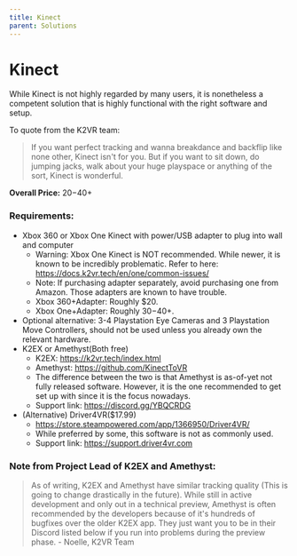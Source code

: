```yaml
---
title: Kinect
parent: Solutions
---
```


# Kinect
While Kinect is not highly regarded by many users, it is nonetheless a competent solution that is highly functional with the right software and setup.

To quote from the K2VR team:
> If you want perfect tracking and wanna breakdance and backflip like none other, Kinect isn't for you. But if you want to sit down, do jumping jacks, walk about your huge playspace or anything of the sort, Kinect is wonderful.

**Overall Price:** $20-$40+

### Requirements:
* Xbox 360 or Xbox One Kinect with power/USB adapter to plug into wall and computer
  * Warning: Xbox One Kinect is NOT recommended. While newer, it is known to be incredibly problematic. Refer to here: https://docs.k2vr.tech/en/one/common-issues/
  * Note: If purchasing adapter separately, avoid purchasing one from Amazon. Those adapters are known to have trouble.
  * Xbox 360+Adapter: Roughly $20.
  * Xbox One+Adapter: Roughly $30-$40+.
* Optional alternative: 3-4 Playstation Eye Cameras and 3 Playstation Move Controllers, should not be used unless you already own the relevant hardware.
* K2EX or Amethyst(Both free)
  * K2EX: https://k2vr.tech/index.html
  * Amethyst: https://github.com/KinectToVR
  * The difference between the two is that Amethyst is as-of-yet not fully released software. However, it is the one recommended to get set up with since it is the focus nowadays.
  * Support link: https://discord.gg/YBQCRDG
* (Alternative) Driver4VR($17.99)
  * https://store.steampowered.com/app/1366950/Driver4VR/
  * While preferred by some, this software is not as commonly used.
  * Support link: https://support.driver4vr.com

### Note from Project Lead of K2EX and Amethyst:
> As of writing, K2EX and Amethyst have similar tracking quality (This is going to change drastically in the future). While still in active development and only out in a technical preview, Amethyst is often recommended by the developers because of it's hundreds of bugfixes over the older K2EX app. They just want you to be in their Discord listed below if you run into problems during the preview phase. - Noelle, K2VR Team
